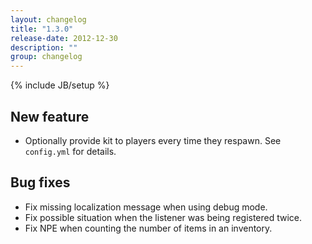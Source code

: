 ```yaml
---
layout: changelog
title: "1.3.0"
release-date: 2012-12-30
description: ""
group: changelog
---
```

{% include JB/setup %}

## New feature

- Optionally provide kit to players every time they respawn. See `config.yml` for details.

##  Bug fixes

- Fix missing localization message when using debug mode.
- Fix possible situation when the listener was being registered twice.
- Fix NPE when counting the number of items in an inventory.
